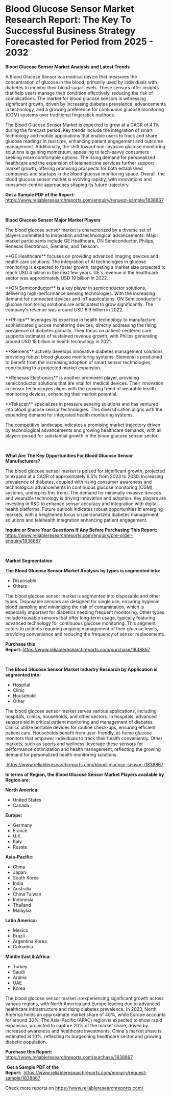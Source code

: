 <p><h1>Blood Glucose Sensor Market Research Report: The Key To Successful Business Strategy Forecasted for Period from 2025 - 2032</h1></p><p><strong>Blood Glucose Sensor Market Analysis and Latest Trends</strong></p>
<p><p>A Blood Glucose Sensor is a medical device that measures the concentration of glucose in the blood, primarily used by individuals with diabetes to monitor their blood sugar levels. These sensors offer insights that help users manage their condition effectively, reducing the risk of complications. The market for blood glucose sensors is witnessing significant growth, driven by increasing diabetes prevalence, advancements in technology, and a growing preference for continuous glucose monitoring (CGM) systems over traditional fingerstick methods.</p><p>The Blood Glucose Sensor Market is expected to grow at a CAGR of 4.1% during the forecast period. Key trends include the integration of smart technology and mobile applications that enable users to track and share glucose readings in real time, enhancing patient engagement and outcome management. Additionally, the shift toward non-invasive glucose monitoring solutions is gaining momentum, appealing to tech-savvy consumers seeking more comfortable options. The rising demand for personalized healthcare and the expansion of telemedicine services further support market growth, offering promising prospects for both established companies and startups in the blood glucose monitoring space. Overall, the blood glucose sensor market is evolving rapidly, with innovations and consumer-centric approaches shaping its future trajectory.</p></p>
<p><strong>Get a Sample PDF of the Report:&nbsp;</strong> <a href="https://www.reliableresearchreports.com/enquiry/request-sample/1838867?utm_campaign=2989&utm_medium=2&utm_source=Github&utm_content=ia&utm_term=03032025&utm_id=blood-glucose-sensor">https://www.reliableresearchreports.com/enquiry/request-sample/1838867</a></p>
<p>&nbsp;</p>
<p><strong>Blood Glucose Sensor Major Market Players</strong></p>
<p><p>The blood glucose sensor market is characterized by a diverse set of players committed to innovation and technological advancements. Major market participants include GE Healthcare, ON Semiconductor, Philips, Renesas Electronics, Siemens, and Tekscan.</p><p>**GE Healthcare** focuses on providing advanced imaging devices and health care solutions. The integration of AI technologies in glucose monitoring is expected to foster growth, targeting a market size projected to reach USD 4 billion in the next few years. GE's revenue in the healthcare sector was approximately USD 19 billion in 2022.</p><p>**ON Semiconductor** is a key player in semiconductor solutions, delivering high-performance sensing technologies. With the increasing demand for connected devices and IoT applications, ON Semiconductor's glucose monitoring solutions are anticipated to grow significantly. The company's revenue was around USD 6.9 billion in 2022.</p><p>**Philips** leverages its expertise in health technology to manufacture sophisticated glucose monitoring devices, directly addressing the rising prevalence of diabetes globally. Their focus on patient-centered care supports estimates of sustained revenue growth, with Philips generating around USD 18 billion in health technology in 2021.</p><p>**Siemens** actively develops innovative diabetes management solutions, providing robust blood glucose monitoring systems. Siemens is positioned to benefit from the increasing adoption of smart sensor technologies, contributing to a projected market expansion.</p><p>**Renesas Electronics** is another prominent player, providing semiconductor solutions that are vital for medical devices. Their innovation in sensor technologies aligns with the growing trend of wearable health monitoring devices, enhancing their market potential.</p><p>**Tekscan** specializes in pressure sensing solutions and has ventured into blood glucose sensor technologies. This diversification aligns with the expanding demand for integrated health monitoring systems.</p><p>The competitive landscape indicates a promising market trajectory driven by technological advancements and growing healthcare demands, with all players poised for substantial growth in the blood glucose sensor sector.</p></p>
<p>&nbsp;</p>
<p><strong>What Are The Key Opportunities For Blood Glucose Sensor Manufacturers?</strong></p>
<p><p>The blood glucose sensor market is poised for significant growth, projected to expand at a CAGR of approximately 6.5% from 2023 to 2030. Increasing prevalence of diabetes, coupled with rising consumer awareness and technological advancements in continuous glucose monitoring (CGM) systems, underpins this trend. The demand for minimally invasive devices and wearable technology is driving innovation and adoption. Key players are investing in R&D to enhance sensor accuracy and integration with digital health platforms. Future outlook indicates robust opportunities in emerging markets, with a heightened focus on personalized diabetes management solutions and telehealth integration enhancing patient engagement.</p></p>
<p><strong>Inquire or Share Your Questions If Any Before Purchasing This Report:</strong> <a href="https://www.reliableresearchreports.com/enquiry/pre-order-enquiry/1838867?utm_campaign=2989&utm_medium=2&utm_source=Github&utm_content=ia&utm_term=03032025&utm_id=blood-glucose-sensor">https://www.reliableresearchreports.com/enquiry/pre-order-enquiry/1838867</a></p>
<p>&nbsp;</p>
<p><strong>Market Segmentation</strong></p>
<p><strong>The Blood Glucose Sensor Market Analysis by types is segmented into:</strong></p>
<p><ul><li>Disposable</li><li>Others</li></ul></p>
<p><p>The blood glucose sensor market is segmented into disposable and other types. Disposable sensors are designed for single use, ensuring hygienic blood sampling and minimizing the risk of contamination, which is especially important for diabetics needing frequent monitoring. Other types include reusable sensors that offer long-term usage, typically featuring advanced technology for continuous glucose monitoring. This segment caters to patients requiring ongoing management of their glucose levels, providing convenience and reducing the frequency of sensor replacements.</p></p>
<p><strong>Purchase this Report:&nbsp;</strong><a href="https://www.reliableresearchreports.com/purchase/1838867?utm_campaign=2989&utm_medium=2&utm_source=Github&utm_content=ia&utm_term=03032025&utm_id=blood-glucose-sensor">https://www.reliableresearchreports.com/purchase/1838867</a></p>
<p>&nbsp;</p>
<p><strong>The Blood Glucose Sensor Market Industry Research by Application is segmented into:</strong></p>
<p><ul><li>Hospital</li><li>Clinic</li><li>Household</li><li>Other</li></ul></p>
<p><p>The blood glucose sensor market serves various applications, including hospitals, clinics, households, and other sectors. In hospitals, advanced sensors aid in critical patient monitoring and management of diabetes. Clinics utilize portable devices for routine check-ups, ensuring efficient patient care. Households benefit from user-friendly, at-home glucose monitors that empower individuals to track their health conveniently. Other markets, such as sports and wellness, leverage these sensors for performance optimization and health management, reflecting the growing demand for personalized health monitoring solutions.</p></p>
<p><a href="https://www.reliableresearchreports.com/blood-glucose-sensor-r1838867?utm_campaign=2989&utm_medium=2&utm_source=Github&utm_content=ia&utm_term=03032025&utm_id=blood-glucose-sensor">&nbsp;https://www.reliableresearchreports.com/blood-glucose-sensor-r1838867</a></p>
<p><strong>In terms of Region, the Blood Glucose Sensor Market Players available by Region are:</strong></p>
<p>
    <p> <strong> North America: </strong>
        <ul>
            <li>United States</li>
            <li>Canada</li>
        </ul>
        </p> 
    <p> <strong> Europe: </strong>
        <ul>
            <li>Germany</li>
            <li>France</li>
            <li>U.K.</li>
            <li>Italy</li>
            <li>Russia</li>
        </ul>
        </p> 
    <p> <strong> Asia-Pacific: </strong>
        <ul>
            <li>China</li>
            <li>Japan</li>
            <li>South Korea</li>
            <li>India</li>
            <li>Australia</li>
            <li>China Taiwan</li>
            <li>Indonesia</li>
            <li>Thailand</li>
            <li>Malaysia</li>
        </ul>
        </p> 
    <p> <strong> Latin America: </strong>
        <ul>
            <li>Mexico</li>
            <li>Brazil</li>
            <li>Argentina Korea</li>
            <li>Colombia</li>
        </ul>
        </p> 
    <p> <strong> Middle East & Africa: </strong>
        <ul>
            <li>Turkey</li>
            <li>Saudi</li>
            <li>Arabia</li>
            <li>UAE</li>
            <li>Korea</li>
        </ul>
    </p>
    </p>
<p><p>The blood glucose sensor market is experiencing significant growth across various regions, with North America and Europe leading due to advanced healthcare infrastructure and rising diabetes prevalence. In 2023, North America holds an approximate market share of 40%, while Europe accounts for around 30%. The Asia-Pacific (APAC) region is expected to show rapid expansion, projected to capture 20% of the market share, driven by increased awareness and healthcare investments. China's market share is estimated at 10%, reflecting its burgeoning healthcare sector and growing diabetic population.</p></p>
<p><strong>Purchase this Report: </strong><a href="https://www.reliableresearchreports.com/purchase/1838867?utm_campaign=2989&utm_medium=2&utm_source=Github&utm_content=ia&utm_term=03032025&utm_id=blood-glucose-sensor">https://www.reliableresearchreports.com/purchase/1838867</a></p>
<p>&nbsp;<strong>Get a Sample PDF of the Report:&nbsp;&nbsp;</strong><a href="https://www.reliableresearchreports.com/enquiry/request-sample/1838867?utm_campaign=2989&utm_medium=2&utm_source=Github&utm_content=ia&utm_term=03032025&utm_id=blood-glucose-sensor">https://www.reliableresearchreports.com/enquiry/request-sample/1838867</a></p>
<p><strong></strong></p>
<p>Check more reports on <a href="https://www.reliableresearchreports.com/?utm_campaign=2989&utm_medium=2&utm_source=Github&utm_content=ia&utm_term=03032025&utm_id=blood-glucose-sensor">https://www.reliableresearchreports.com/</a></p>